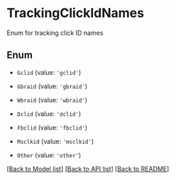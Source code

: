 # TrackingClickIdNames

Enum for tracking click ID names

## Enum

* `Gclid` (value: `'gclid'`)

* `Gbraid` (value: `'gbraid'`)

* `Wbraid` (value: `'wbraid'`)

* `Dclid` (value: `'dclid'`)

* `Fbclid` (value: `'fbclid'`)

* `Msclkid` (value: `'msclkid'`)

* `Other` (value: `'other'`)

[[Back to Model list]](../README.md#documentation-for-models) [[Back to API list]](../README.md#documentation-for-api-endpoints) [[Back to README]](../README.md)
